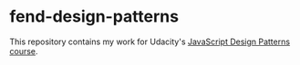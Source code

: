# fend-design-patterns

This repository contains my work for Udacity's [JavaScript Design Patterns course](https://www.udacity.com/course/ud989-nd).
